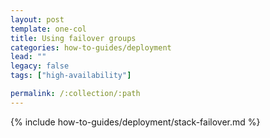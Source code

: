 ```yaml
---
layout: post
template: one-col
title: Using failover groups
categories: how-to-guides/deployment
lead: ""
legacy: false
tags: ["high-availability"]

permalink: /:collection/:path
---
```

{% include how-to-guides/deployment/stack-failover.md %}